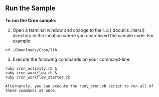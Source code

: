 Run the Sample
--------------

**To run the Cron sample:**

1.  Open a terminal window and change to the `lib`{.docutils .literal}
    directory in the location where you unarchived the sample code. For
    example:

~~~~ {.literal-block}
cd ~/Downloads/Cron/lib
~~~~

3.  Execute the following commands on your command-line:

~~~~ {.literal-block}
ruby cron_activity.rb &
ruby cron_workflow.rb &
ruby cron_workflow_starter.rb
~~~~

    Alternately, you can execute the run\_cron.sh script to run all of
    these commands at once.


